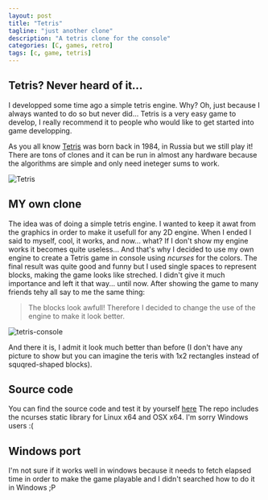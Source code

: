 ```yaml
---
layout: post
title: "Tetris"
tagline: "just another clone"
description: "A tetris clone for the console"
categories: [C, games, retro]
tags: [c, game, tetris]
---
```


## Tetris? Never heard of it...
I developped some time ago a simple tetris engine. Why? Oh, just because I always wanted to do so but never did... Tetris is a very easy game to develop, I really recommend it to people who would like to get started into game developping.

As you all know [Tetris](http://en.wikipedia.org/wiki/Tetris) was born back in 1984, in Russia but we still play it! There are tons of clones and it can be run in almost any hardware because the algorithms are simple and only need ineteger sums to work.

![Tetris]({{BASE_PATH}}/img/posts/tetris-pc.jpg)

## MY own clone
The idea was of doing a simple tetris engine. I wanted to keep it awat from the graphics in order to make it usefull for any 2D engine.
When I ended I said to myself, cool, it works, and now... what?
If I don't show my engine works it becomes quite useless... And that's why I decided to use my own engine to create a Tetris game in console using _ncurses_ for the colors.
The final result was quite good and funny but I used single spaces to represent blocks, making the game looks like streched. I didn't give it much importance and left it that way... until now.
After showing the game to many friends tehy all say to me the same thing:
>The blocks look awfull!
Therefore I decided to change the use of the engine to make it look better.

![tetris-console]({{BASE_PATH}}/img/posts/tetris-console.png)

And there it is, I admit it look much better than before (I don't have any picture to show but you can imagine the teris with 1x2 rectangles instead of squqred-shaped blocks).

## Source code
You can find the source code and test it by yourself [here](https://github.com/posva/tetris)
The repo includes the ncurses static library for Linux x64 and OSX x64. I'm sorry Windows users :(

## Windows port
I'm not sure if it works well in windows because it needs to fetch elapsed time in order to make the game playable and I didn't searched how to do it in Windows ;P

